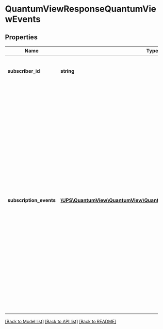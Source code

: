 # QuantumViewResponseQuantumViewEvents

## Properties
Name | Type | Description | Notes
------------ | ------------- | ------------- | -------------
**subscriber_id** | **string** | QV XOLT subscribers ID. It is the same as the User ID. | 
**subscription_events** | [**\UPS\QuantumView\QuantumView\QuantumViewEventsSubscriptionEvents[]**](QuantumViewEventsSubscriptionEvents.md) | The event that a user receives a subset of Tracking information specific to either packages coming or packages going, after subscription request is made.  **NOTE:** For versions &gt;&#x3D; v2, this element will always be returned as an array. For requests using version &#x3D; v1, this element will be returned as an array if there is more than one object and a single object if there is only 1. | 

[[Back to Model list]](../../README.md#documentation-for-models) [[Back to API list]](../../README.md#documentation-for-api-endpoints) [[Back to README]](../../README.md)

